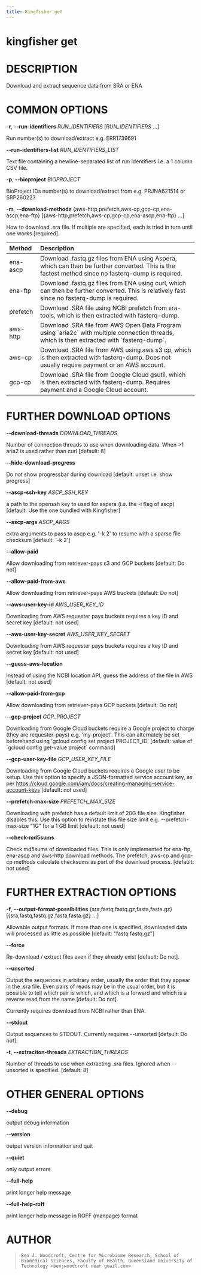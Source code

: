 ```yaml
---
title: Kingfisher get
---
```

# kingfisher get

DESCRIPTION
===========

Download and extract sequence data from SRA or ENA

COMMON OPTIONS
==============

**-r**, **\--run-identifiers** *RUN_IDENTIFIERS* [*RUN_IDENTIFIERS* \...]

  Run number(s) to download/extract e.g. ERR1739691

**\--run-identifiers-list** *RUN_IDENTIFIERS_LIST*

  Text file containing a newline-separated list of run identifiers
    i.e. a 1 column CSV file.

**-p**, **\--bioproject** *BIOPROJECT*

  BioProject IDs number(s) to download/extract from e.g. PRJNA621514
    or SRP260223

**-m**, **\--download-methods** {aws-http,prefetch,aws-cp,gcp-cp,ena-ascp,ena-ftp} [{aws-http,prefetch,aws-cp,gcp-cp,ena-ascp,ena-ftp} \...]

  How to download .sra file. If multiple are specified, each is tried
    in turn until one works [required].

| Method   | Description                                                                                                                                        |
|:---------|:---------------------------------------------------------------------------------------------------------------------------------------------------|
| ena-ascp | Download .fastq.gz files from ENA using Aspera, which can then be further converted. This is the fastest method since no fasterq-dump is required. |
| ena-ftp  | Download .fastq.gz files from ENA using curl, which can then be further converted. This is relatively fast since no fasterq-dump is required.      |
| prefetch | Download .SRA file using NCBI prefetch from sra-tools, which is then extracted with fasterq-dump.                                                  |
| aws-http | Download .SRA file from AWS Open Data Program using \`aria2c\` with multiple connection threads, which is then extracted with \`fasterq-dump\`.    |
| aws-cp   | Download .SRA file from AWS using aws s3 cp, which is then extracted with fasterq-dump. Does not usually require payment or an AWS account.        |
| gcp-cp   | Download .SRA file from Google Cloud gsutil, which is then extracted with fasterq-dump. Requires payment and a Google Cloud account.               |

FURTHER DOWNLOAD OPTIONS
========================

**\--download-threads** *DOWNLOAD_THREADS*

  Number of connection threads to use when downloading data. When \>1
    aria2 is used rather than curl [default: 8]

**\--hide-download-progress**

  Do not show progressbar during download [default: unset i.e. show
    progress]

**\--ascp-ssh-key** *ASCP_SSH_KEY*

  a path to the openssh key to used for aspera (i.e. the -i flag of
    ascp) [default: Use the one bundled with Kingfisher]

**\--ascp-args** *ASCP_ARGS*

  extra arguments to pass to ascp e.g. \'-k 2\' to resume with a
    sparse file checksum [default: \'-k 2\']

**\--allow-paid**

  Allow downloading from retriever-pays s3 and GCP buckets [default:
    Do not]

**\--allow-paid-from-aws**

  Allow downloading from retriever-pays AWS buckets [default: Do
    not]

**\--aws-user-key-id** *AWS_USER_KEY_ID*

  Downloading from AWS requester pays buckets requires a key ID and
    secret key [default: not used]

**\--aws-user-key-secret** *AWS_USER_KEY_SECRET*

  Downloading from AWS requester pays buckets requires a key ID and
    secret key [default: not used]

**\--guess-aws-location**

  Instead of using the NCBI location API, guess the address of the
    file in AWS [default: not used]

**\--allow-paid-from-gcp**

  Allow downloading from retriever-pays GCP buckets [default: Do
    not]

**\--gcp-project** *GCP_PROJECT*

  Downloading from Google Cloud buckets require a Google project to
    charge (they are requester-pays) e.g. \'my-project\'. This can
    alternately be set beforehand using \'gcloud config set project
    PROJECT_ID\' [default: value of \`gcloud config get-value project\`
    command]

**\--gcp-user-key-file** *GCP_USER_KEY_FILE*

  Downloading from Google Cloud buckets requires a Google user to be
    setup. Use this option to specify a JSON-formatted service account
    key, as per
    https://cloud.google.com/iam/docs/creating-managing-service-account-keys
    [default: not used]

**\--prefetch-max-size** *PREFETCH_MAX_SIZE*

  Downloading with prefetch has a default limit of 20G file size.
    Kingfisher disables this. Use this option to reinstate this file
    size limit e.g. \--prefetch-max-size \"1G\" for a 1 GB limit
    [default: not used]

**\--check-md5sums**

  Check md5sums of downloaded files. This is only implemented for
    ena-ftp, ena-ascp and aws-http download methods. The prefetch,
    aws-cp and gcp-cp methods calculate checksums as part of the
    download process. [default: not used]

FURTHER EXTRACTION OPTIONS
==========================

**-f**, **\--output-format-possibilities** {sra,fastq,fastq.gz,fasta,fasta.gz} [{sra,fastq,fastq.gz,fasta,fasta.gz} \...]

  Allowable output formats. If more than one is specified, downloaded
    data will processed as little as possible [default: \"fastq
    fastq.gz\"]

**\--force**

  Re-download / extract files even if they already exist [default: Do
    not].

**\--unsorted**

  Output the sequences in arbitrary order, usually the order that they
    appear in the .sra file. Even pairs of reads may be in the usual
    order, but it is possible to tell which pair is which, and which is
    a forward and which is a reverse read from the name [default: Do
    not].

Currently requires download from NCBI rather than ENA.

**\--stdout**

  Output sequences to STDOUT. Currently requires \--unsorted
    [default: Do not].

**-t**, **\--extraction-threads** *EXTRACTION_THREADS*

  Number of threads to use when extracting .sra files. Ignored when
    \--unsorted is specified. [default: 8]

OTHER GENERAL OPTIONS
=====================

**\--debug**

  output debug information

**\--version**

  output version information and quit

**\--quiet**

  only output errors

**\--full-help**

  print longer help message

**\--full-help-roff**

  print longer help message in ROFF (manpage) format

AUTHOR
======

>     Ben J. Woodcroft, Centre for Microbiome Research, School of Biomedical Sciences, Faculty of Health, Queensland University of Technology <benjwoodcroft near gmail.com>
